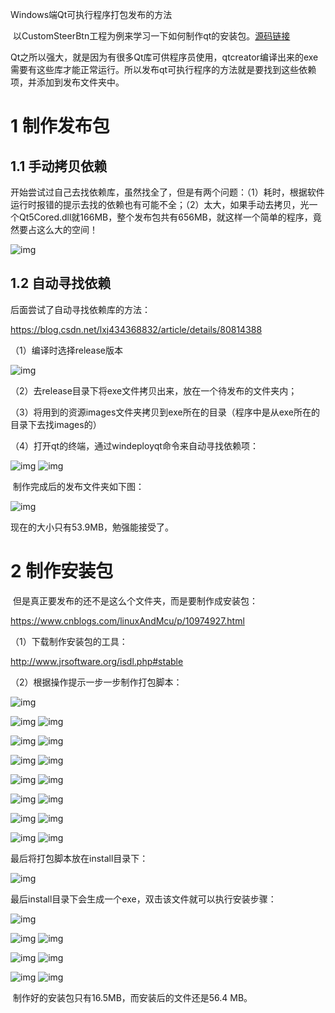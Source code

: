 Windows端Qt可执行程序打包发布的方法

​    以CustomSteerBtn工程为例来学习一下如何制作qt的安装包。[源码链接](https://github.com/wuguilong02/CustomSteerBtn)

​    Qt之所以强大，就是因为有很多Qt库可供程序员使用，qtcreator编译出来的exe需要有这些库才能正常运行。所以发布qt可执行程序的方法就是要找到这些依赖项，并添加到发布文件夹中。

# 1 制作发布包

## 1.1 手动拷贝依赖

​    开始尝试过自己去找依赖库，虽然找全了，但是有两个问题：（1）耗时，根据软件运行时报错的提示去找的依赖也有可能不全；（2）太大，如果手动去拷贝，光一个Qt5Cored.dll就166MB，整个发布包共有656MB，就这样一个简单的程序，竟然要占这么大的空间！

![img](./01/clip_image002.jpg)

## 1.2 自动寻找依赖

后面尝试了自动寻找依赖库的方法：

https://blog.csdn.net/lxj434368832/article/details/80814388

（1）编译时选择release版本

![img](./01/clip_image004.jpg)

（2）去release目录下将exe文件拷贝出来，放在一个待发布的文件夹内；

 

（3）将用到的资源images文件夹拷贝到exe所在的目录（程序中是从exe所在的目录下去找images的）

（4）打开qt的终端，通过windeployqt命令来自动寻找依赖项：

![img](./01/clip_image006.jpg) ![img](./01/clip_image008.jpg)

 

​    制作完成后的发布文件夹如下图：

![img](./01/clip_image010.jpg)

 

现在的大小只有53.9MB，勉强能接受了。

 

# 2 制作安装包

​    但是真正要发布的还不是这么个文件夹，而是要制作成安装包：

https://www.cnblogs.com/linuxAndMcu/p/10974927.html

（1）下载制作安装包的工具：

http://www.jrsoftware.org/isdl.php#stable

（2）根据操作提示一步一步制作打包脚本：

![img](./01/clip_image012.jpg)

 

![img](./01/clip_image014.jpg) ![img](./01/clip_image016.jpg)

![img](./01/clip_image018.jpg) ![img](./01/clip_image020.jpg)

![img](./01/clip_image022.jpg) ![img](./01/clip_image024.jpg)

![img](./01/clip_image026.jpg) ![img](./01/clip_image028.jpg)

![img](./01/clip_image030.jpg) ![img](./01/clip_image032.jpg)

![img](./01/clip_image034.jpg) ![img](./01/clip_image036.jpg)

![img](./01/clip_image038.jpg) ![img](./01/clip_image040.jpg)

最后将打包脚本放在install目录下：

![img](./01/clip_image042.jpg)

最后install目录下会生成一个exe，双击该文件就可以执行安装步骤：

![img](./01/clip_image044.jpg)

![img](./01/clip_image046.jpg) ![img](./01/clip_image048.jpg)

![img](./01/clip_image050.jpg) ![img](./01/clip_image052.jpg)

![img](./01/clip_image054.jpg) ![img](./01/clip_image056.jpg)

​    制作好的安装包只有16.5MB，而安装后的文件还是56.4 MB。

 

 

 

 

 

 

 





